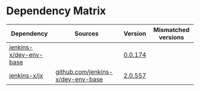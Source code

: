 # Dependency Matrix

Dependency | Sources | Version | Mismatched versions
---------- | ------- | ------- | -------------------
[jenkins-x/dev-env-base](https://github.com/jenkins-x/dev-env-base) |  | [0.0.174](https://github.com/jenkins-x/dev-env-base/releases/tag/v0.0.174) | 
[jenkins-x/jx](https://github.com/jenkins-x/jx) | [github.com/jenkins-x/dev-env-base](https://github.com/jenkins-x/dev-env-base) | [2.0.557](https://github.com/jenkins-x/jx/releases/tag/v2.0.557) | 
